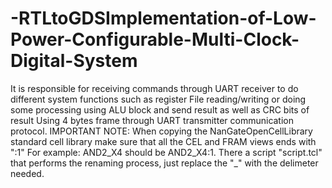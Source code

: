 # -RTLtoGDSImplementation-of-Low-Power-Configurable-Multi-Clock-Digital-System
It is responsible for receiving commands through UART receiver to do different system functions such as  register File reading/writing or doing some processing using ALU block and send result as well as CRC bits of  result Using 4 bytes frame through UART transmitter communication protocol. 
IMPORTANT NOTE: When copying the NanGateOpenCellLibrary standard cell library make sure that all the CEL and FRAM views ends with ":1"
For example: AND2_X4 should be AND2_X4:1. There a script "script.tcl" that performs the renaming process, just replace the "_" with the delimeter needed.
